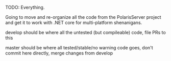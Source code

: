 TODO: Everything.

Going to move and re-organize all the code from the PolarisServer project and get it to work with .NET core for 
multi-platform shenanigans.

develop should be where all the untested (but compileable) code, file PRs to this

master should be where all tested/stable/no warning code goes, don't commit here directly, merge changes from develop
